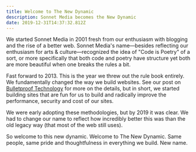 ```yaml
---
title: Welcome to The New Dynamic
description: Sonnet Media becomes the New Dynamic
date: 2019-12-31T14:37:32.812Z
---
```


We started Sonnet Media in 2001 fresh from our enthusiasm with blogging and the rise of a better web. Sonnet Media's name—besides reflecting our enthusiasm for arts & culture—recognized the idea of "Code is Poetry" of a sort, or more specifically that both code and poetry have structure yet both are more beautiful when one breaks the rules a bit. 

Fast forward to 2013. This is the year we threw out the rule book entirely. We fundamentally changed the way we build websites. See our post on [Bulletproof Technology](/article/bulletproof-technology/) for more on the details, but in short, we started building sites that are fun for us to build and radically improve the performance, security and cost of our sites. 

We were early adopting these methodologies, but by 2019 it was clear. We had to change our name to reflect how incredibly better this was than the old legacy way (that most of the web still uses). 

So welcome to this new dynamic. Welcome to The New Dynamic. Same people, same pride and thoughtfulness in everything we build. New name.